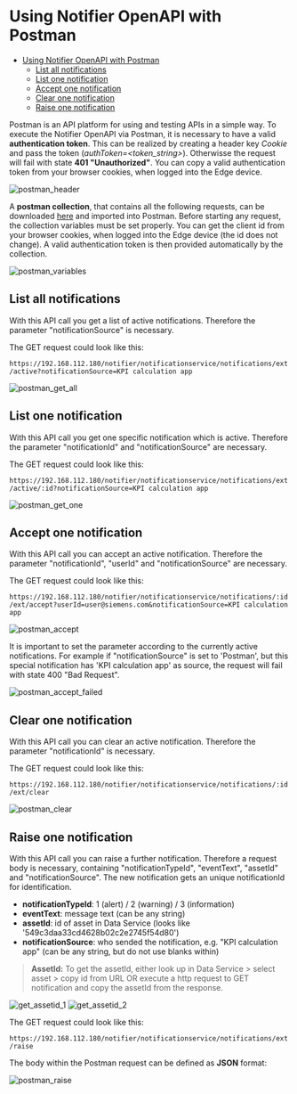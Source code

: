 # Using Notifier OpenAPI with Postman

- [Using Notifier OpenAPI with Postman](#using-notifier-openapi-with-postman)
  - [List all notifications](#list-all-notifications)
  - [List one notification](#list-one-notification)
  - [Accept one notification](#accept-one-notification)
  - [Clear one notification](#clear-one-notification)
  - [Raise one notification](#raise-one-notification)

Postman is an API platform for using and testing APIs in a simple way. To execute the Notifier OpenAPI via Postman, it is necessary to have a valid **authentication token**. This can be realized by creating a header key *Cookie* and pass the token (*authToken=<token_string>*). Otherwisse the request will fail with state **401 "Unauthorized"**. You can copy a valid authentication token from your browser cookies, when logged into the Edge device.

![postman_header](/docs/graphics/postman_header1.png)

A **postman collection**, that contains all the following requests, can be downloaded [here](/src/postman_collection.json) and imported into Postman. Before starting any request, the collection variables must be set properly. You can get the client id from your browser cookies, when logged into the Edge device (the id does not change). A valid authentication token is then provided automatically by the collection.

![postman_variables](/docs/graphics/postman_variables.png)

## List all notifications

With this API call you get a list of active notifications. Therefore the parameter "notificationSource" is necessary.

The GET request could look like this:

`https://192.168.112.180/notifier/notificationservice/notifications/ext/active?notificationSource=KPI calculation app`

![postman_get_all](/docs/graphics/postman_get_all.png)

## List one notification

With this API call you get one specific notification which is active. Therefore the parameter "notificationId" and "notificationSource" are necessary.

The GET request could look like this:

`https://192.168.112.180/notifier/notificationservice/notifications/ext/active/:id?notificationSource=KPI calculation app`

![postman_get_one](/docs/graphics/postman_get_one.png)

## Accept one notification

With this API call you can accept an active notification. Therefore the parameter "notificationId", "userId" and "notificationSource" are necessary.

The GET request could look like this:

`https://192.168.112.180/notifier/notificationservice/notifications/:id/ext/accept?userId=user@siemens.com&notificationSource=KPI calculation app`

![postman_accept](/docs/graphics/postman_accept.png)

It is important to set the parameter according to the currently active notifications. For example if "notificationSource" is set to 'Postman', but this special notification has 'KPI calculation app' as source, the request will fail with state 400 "Bad Request".

![postman_accept_failed](/docs/graphics/postman_accept_failed.png)

## Clear one notification

With this API call you can clear an active notification.  Therefore the parameter "notificationId" is necessary.

The GET request could look like this:

`https://192.168.112.180/notifier/notificationservice/notifications/:id/ext/clear`

![postman_clear](/docs/graphics/postman_clear.png)

## Raise one notification

With this API call you can raise a further notification. Therefore a request body is necessary, containing "notificationTypeId", "eventText", "assetId" and "notificationSource". The new notification gets an unique notificationId for identification.

- **notificationTypeId**: 1 (alert) / 2 (warning) / 3 (information)
- **eventText**: message text (can be any string)
- **assetId**: id of asset in Data Service (looks like '549c3daa33cd4628b02c2e2745f54d80')
- **notificationSource**: who sended the notification, e.g. "KPI calculation app" (can be any string, but do not use blanks within)

> **AssetId:**
> To get the assetId, either look up in Data Service > select asset > copy id from URL  OR  execute a http request to GET notification and copy the assetId from the response.

![get_assetid_1](/docs/graphics/get_assetid_1.png) ![get_assetid_2](/docs/graphics/get_assetid_2.png)

The GET request could look like this:

`https://192.168.112.180/notifier/notificationservice/notifications/ext/raise`

The body within the Postman request can be defined as **JSON** format:

![postman_raise](/docs/graphics/postman_raise.png)
